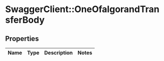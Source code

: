 # SwaggerClient::OneOfalgorandTransferBody

## Properties
Name | Type | Description | Notes
------------ | ------------- | ------------- | -------------

